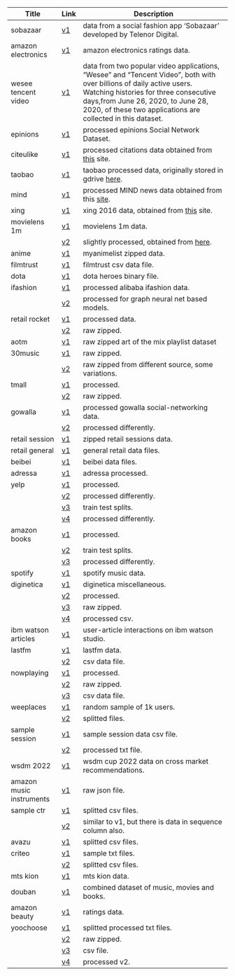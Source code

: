 | Title | Link | Description |
| --- | --- | --- |
| sobazaar | [v1](https://github.com/RecoHut-Datasets/sobazaar) | data from a social fashion app ‘Sobazaar’ developed by Telenor Digital. |
| amazon electronics | [v1](https://github.com/RecoHut-Datasets/amazon_electronics) | amazon electronics ratings data. |
| wesee tencent video | [v1](https://github.com/RecoHut-Datasets/wesee_tencent_video) | data from two popular video applications, “Wesee” and “Tencent Video”, both with over billions of daily active users. Watching histories for three consecutive days,from June 26, 2020, to June 28, 2020, of these two applications are collected in this dataset. |
| epinions | [v1](https://github.com/RecoHut-Datasets/epinions/tree/v1) | processed epinions Social Network Dataset. |
| citeulike | [v1](https://github.com/RecoHut-Datasets/citeulike/tree/v1) | processed citations data obtained from [this](https://github.com/roger-zhe-li/sigir21-newinsights/tree/main/data/citeulike) site. |
| taobao | [v1](https://github.com/RecoHut-Datasets/taobao/tree/v1) | taobao processed data, originally stored in gdrive [here](https://drive.google.com/file/d/1uWPBIHl_dkr089kCwrn0kWXFLxBR88ek/view?usp=sharing). |
| mind | [v1](https://github.com/RecoHut-Datasets/mind/tree/v1) | processed MIND news data obtained from this [site](https://github.com/yusonghust/HCB-pHCB). |
| xing | [v1](https://github.com/RecoHut-Datasets/xing/tree/v1) | xing 2016 data, obtained from [this](https://www.dropbox.com/sh/n281js5mgsvao6s/AADQbYxSFVPCun5DfwtsSxeda?dl=0&file_subpath=%2Fxing&preview=xing.zip) site. |
| movielens 1m | [v1](https://github.com/RecoHut-Datasets/movielens_1m) | movielens 1m data. |
| | [v2](https://github.com/RecoHut-Datasets/movielens_1m/tree/v2) | slightly processed, obtained from [here](https://github.com/woni-seo/SiReN-reco/tree/main/ml-1m). |
| anime | [v1](https://github.com/RecoHut-Datasets/myanimelist/tree/v1) | myanimelist zipped data. |
| filmtrust | [v1](https://github.com/RecoHut-Datasets/filmtrust/tree/v1) | filmtrust csv data file. |
| dota | [v1](https://github.com/RecoHut-Datasets/dota/tree/v1) | dota heroes binary file. |
| ifashion | [v1](https://github.com/RecoHut-Datasets/ifashion/tree/v1) | processed alibaba ifashion data. |
| | [v2](https://github.com/RecoHut-Datasets/ifashion/tree/v2) | processed for graph neural net based models. |
| retail rocket | [v1](https://github.com/RecoHut-Datasets/retail_rocket/tree/v1) | processed data. |
| | [v2](https://github.com/RecoHut-Datasets/retail_rocket/tree/v2) | raw zipped. |
| aotm | [v1](https://github.com/RecoHut-Datasets/aotm/tree/v1) | raw zipped art of the mix playlist dataset |
| 30music | [v1](https://github.com/RecoHut-Datasets/30music/tree/v1) | raw zipped. |
| | [v2](https://github.com/RecoHut-Datasets/30music/tree/v2) | raw zipped from different source, some variations. |
| tmall | [v1](https://github.com/RecoHut-Datasets/tmall/tree/v1) | processed. |
| | [v2](https://github.com/RecoHut-Datasets/tmall/tree/v2) | raw zipped. |
| gowalla | [v1](https://github.com/RecoHut-Datasets/gowalla/tree/v1) | processed gowalla social-networking data. |
| | [v2](https://github.com/RecoHut-Datasets/gowalla/tree/v2) | processed differently. |
| retail session | [v1](https://github.com/RecoHut-Datasets/retail_session/tree/v1) | zipped retail sessions data. |
| retail general | [v1](https://github.com/RecoHut-Datasets/retail_general/tree/v1) | general retail data files. |
| beibei | [v1](https://github.com/RecoHut-Datasets/beibei/tree/v1) | beibei data files. |
| adressa | [v1](https://github.com/RecoHut-Datasets/adressa/tree/v1) | adressa processed. |
| yelp | [v1](https://github.com/RecoHut-Datasets/yelp/tree/v1) | processed. |
| | [v2](https://github.com/RecoHut-Datasets/yelp/tree/v2) | processed differently. |
| | [v3](https://github.com/RecoHut-Datasets/yelp/tree/v3) | train test splits. |
| | [v4](https://github.com/RecoHut-Datasets/yelp/tree/v4) | processed differently. |
| amazon books | [v1](https://github.com/RecoHut-Datasets/amazon_reviews_books/tree/v1) | processed. |
| | [v2](https://github.com/RecoHut-Datasets/amazon_reviews_books/tree/v2) | train test splits. |
| | [v3](https://github.com/RecoHut-Datasets/amazon_reviews_books/tree/v3) | processed differently. |
| spotify | [v1](https://github.com/RecoHut-Datasets/spotify/tree/v1) | spotify music data. |
| diginetica | [v1](https://github.com/RecoHut-Datasets/diginetica) | diginetica miscellaneous. |
| | [v2](https://github.com/RecoHut-Datasets/diginetica/tree/v2) | processed. |
| | [v3](https://github.com/RecoHut-Datasets/diginetica/tree/v3) | raw zipped. |
| | [v4](https://github.com/RecoHut-Datasets/diginetica/tree/v4) | processed csv. |
| ibm watson articles | [v1](https://github.com/RecoHut-Datasets/ibm_watson_articles) | user-article interactions on ibm watson studio. |
| lastfm | [v1](https://github.com/RecoHut-Datasets/lastfm/tree/v1) | lastfm data. |
| | [v2](https://github.com/RecoHut-Datasets/lastfm/tree/v2) | csv data file. |
| nowplaying | [v1](https://github.com/RecoHut-Datasets/nowplaying/tree/v1) | processed. |
| | [v2](https://github.com/RecoHut-Datasets/nowplaying/tree/v2) | raw zipped. |
| | [v3](https://github.com/RecoHut-Datasets/nowplaying/tree/v3) | csv data file. |
| weeplaces | [v1](https://github.com/RecoHut-Datasets/weeplaces/tree/v1) | random sample of 1k users. |
| | [v2](https://github.com/RecoHut-Datasets/weeplaces/tree/v2) | splitted files. |
| sample session | [v1](https://github.com/RecoHut-Datasets/sample_session/tree/v1) | sample session data csv file. |
| | [v2](https://github.com/RecoHut-Datasets/sample_session/tree/v2) | processed txt file. |
| wsdm 2022 | [v1](https://github.com/RecoHut-Datasets/wsdm22/tree/v1) | wsdm cup 2022 data on cross market recommendations. |
| amazon music instruments | [v1](https://github.com/RecoHut-Datasets/amazon_music_instruments/tree/v1) | raw json file. |
| sample ctr | [v1](https://github.com/RecoHut-Datasets/sample_ctr/tree/v1) | splitted csv files. |
| | [v2](https://github.com/RecoHut-Datasets/sample_ctr/tree/v2) | similar to v1, but there is data in sequence column also. |
| avazu | [v1](https://github.com/RecoHut-Datasets/avazu/tree/v1) | splitted csv files. |
| criteo | [v1](https://github.com/RecoHut-Datasets/criteo/tree/v1) | sample txt files. |
| | [v2](https://github.com/RecoHut-Datasets/criteo/tree/v2) | splitted csv files. |
| mts kion | [v1](https://github.com/RecoHut-Datasets/mts_kion/tree/v1) | mts kion data. |
| douban | [v1](https://github.com/RecoHut-Datasets/douban/tree/v1) | combined dataset of music, movies and books. |
| amazon beauty | [v1](https://github.com/RecoHut-Datasets/amazon_beauty/tree/v1) | ratings data. |
| yoochoose | [v1](https://github.com/RecoHut-Datasets/yoochoose/tree/v1) | splitted processed txt files. |
| | [v2](https://github.com/RecoHut-Datasets/yoochoose/tree/v2) | raw zipped. |
| | [v3](https://github.com/RecoHut-Datasets/yoochoose/tree/v3) | csv file. |
| | [v4](https://github.com/RecoHut-Datasets/yoochoose/tree/v4) | processed v2. |
